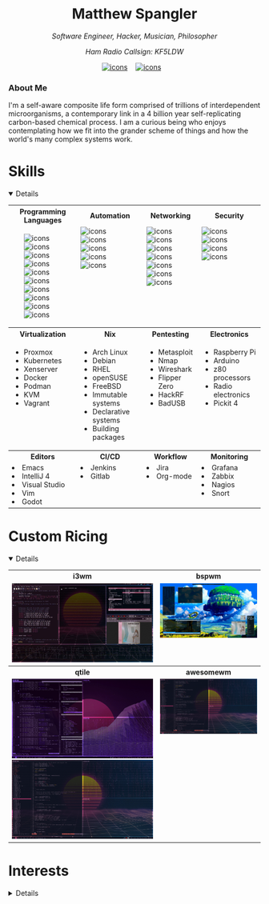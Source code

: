 <body>
  <div class="c1">
    <div align="center">
    <h1>Matthew Spangler</h1>
    <em>Software Engineer, Hacker, Musician, Philosopher</em>
    <p><em>Ham Radio Callsign: KF5LDW</em></p>
      <p></p>
        <div>
        <a href="https://www.linkedin.com/in/mattspangler-tech/"><img height="30" src="https://skillicons.dev/icons?i=linkedin" alt="icons"></a> &nbsp;&nbsp; 
        <a href="https://unix.stackexchange.com/users/572504/nebulasurfer/"><img height="30" src="https://skillicons.dev/icons?i=stackoverflow" alt="icons"></a> &nbsp;&nbsp;
        </div>
    </div>
  </div>
  <div><h3>About Me</h3> 
    <p>I'm a self-aware composite life form comprised of trillions of interdependent microorganisms, a contemporary link in a 4 billion year self-replicating carbon-based chemical process. I am a curious being who enjoys contemplating how we fit into the grander scheme of things and how the world's many complex systems work.
        </p>
    </div>
  <h1>Skills</h1>
  <details open>
  <table>
    <tr>
      <th>Programming Languages</th>
      <th>Automation</th>
      <th>Networking</th>
      <th>Security</th>
    </tr>
    <tr>
      <td valign="top">
      <ul>
        <div>
          <img title="C" height="25" src="https://img.shields.io/badge/c-%2300599C.svg?style=for-the-badge&logo=C&logoColor=white" alt="icons">
        </div>
        <div>
          <img title="C++" height="25" src="https://img.shields.io/badge/c++-%2300599C.svg?style=for-the-badge&logo=c%2B%2B&logoColor=white" alt="icons">
        </div>
        <div>
          <img title="C#" height="25" src="https://img.shields.io/badge/c%23-%23239120.svg?style=for-the-badge&logo=c-sharp&logoColor=white" alt="icons">
        </div>
        <div>
          <img title="Rust" height="25" src="https://img.shields.io/badge/rust-%23000000.svg?style=for-the-badge&logo=rust&logoColor=white" alt="icons"> 
        </div>
        <div>
          <img title="Python" height="25" src="https://img.shields.io/badge/python-3670A0?style=for-the-badge&logo=python&logoColor=ffdd54" alt="icons">
        </div>
        <div>
          <img title="Elisp" height="25" src="https://img.shields.io/badge/Elisp-%237F5AB6.svg?&style=for-the-badge&logo=gnu-emacs&logoColor=white" alt="icons">
        </div>
        <div>
          <img title="Bash" height="25" src="https://img.shields.io/badge/Bash-%23121011.svg?style=for-the-badge&logo=gnu-bash&logoColor=white" alt="icons">
        </div>
        <div>
          <img title="Javascript" height="25" src="https://img.shields.io/badge/javascript-%23323330.svg?style=for-the-badge&logo=javascript&logoColor=%23F7DF1E" alt="icons">
        </div>
        <div>
          <img title="HTML5" height="25" src="https://img.shields.io/badge/html5-%23E34F26.svg?style=for-the-badge&logo=html5&logoColor=white" alt="icons">
        </div>
        <div>
          <img title="CSS" height="25" src="https://img.shields.io/badge/css3-%231572B6.svg?style=for-the-badge&logo=css3&logoColor=white" alt="icons">
        </div>
        </ul>
      </td>
      <td valign="top">
        <div>
          <img title="HTML5" height="25" src="https://img.shields.io/badge/robotframework-%43B02A?style=for-the-badge&logo=robotframework&logoColor=white&color=00c0b5" alt="icons">
        </div>
        <div>
          <img title="HTML5" height="25" src="https://img.shields.io/badge/-selenium-%43B02A?style=for-the-badge&logo=selenium&logoColor=white" alt="icons">
        </div>
        <div>
          <img title="HTML5" height="25" src="https://img.shields.io/badge/ansible-%43B02A?style=for-the-badge&logo=ansible&logoColor=white&color=black" alt="icons">
        </div>
        <div>
          <img title="HTML5" height="25" src="https://img.shields.io/badge/OpenCV-%43B02A?style=for-the-badge&logo=OpenCV&logoColor=lightgreen&color=blue" alt="icons">
        </div>
        <div>
          <img title="HTML5" height="25" src="https://img.shields.io/badge/pandas-%43B02A?style=for-the-badge&logo=pandas&logoColor=white&color=darkblue" alt="icons">
        </div>
      </td>
      <td valign="top">
        <div>
          <img title="HTML5" height="25" src="https://img.shields.io/badge/cisco_ios_xe%2Fxr%2Fnxos-%43B02A?style=for-the-badge&logo=cisco&logoColor=white&color=blue" alt="icons">
        </div>
        <div>
          <img title="HTML5" height="25" src="https://img.shields.io/badge/mikrotik_routeros-%43B02A?style=for-the-badge&i&logoColor=white&color=cyan" alt="icons">
        </div>
        <div>
          <img title="HTML5" height="25" src="https://img.shields.io/badge/ubiquiti_unifi_os-%43B02A?style=for-the-badge&logo=ubiquiti&logoColor=white&color=darkblue" alt="icons">
        </div>
        <div>
          <img title="HTML5" height="25" src="https://img.shields.io/badge/edgerouter_edge_os-%43B02A?style=for-the-badge&logoColor=white&color=black" alt="icons">
        </div>
        <div>
          <img title="HTML5" height="25" src="https://img.shields.io/badge/pfsense-%43B02A?style=for-the-badge&logo=pfsense&logoColor=white&color=212121" alt="icons">
        </div>
        <div>
          <img title="HTML5" height="25" src="https://img.shields.io/badge/opnsense-%43B02A?style=for-the-badge&logo=opnsense&logoColor=white&color=D94F00" alt="icons">
        </div>
        <div>
          <img title="HTML5" height="25" src="https://img.shields.io/badge/openwrt-%43B02A?style=for-the-badge&logo=openwrt&logoColor=white&color=00B5E2" alt="icons">
        </div>
      </td>
      <td valign="top">
        <div>
          <img title="HTML5" height="25" src="https://img.shields.io/badge/qubes_os-%43B02A?style=for-the-badge&logo=qubesos&logoColor=white&color=00B5E2" alt="icons">
        </div>
        <div>
          <img title="HTML5" height="25" src="https://img.shields.io/badge/coreboot-%43B02A?style=for-the-badge&logo=coreboot&logoColor=white&color=grey" alt="icons">
        </div>
        <div>
          <img title="HTML5" height="25" src="https://img.shields.io/badge/gnupg-%43B02A?style=for-the-badge&logo=gnuprivacyguard&logoColor=white&color=0093DD" alt="icons">
        </div>
        <div>
          <img title="HTML5" height="25" src="https://img.shields.io/badge/selinux-%43B02A?style=for-the-badge&logo=selinux&logoColor=white&color=FCC624" alt="icons">
        </div>
      </td>
    </tr>
    <tr>
      <th>Virtualization</th>
      <th>Nix</th>
      <th>Pentesting</th>
      <th>Electronics</th>
    </tr>
      <tr>
      <td valign="top">
          <ul>
          <div><li>Proxmox</li></div>
          <div><li>Kubernetes</li></div>
          <div><li>Xenserver</li></div>
          <div><li>Docker</li></div>
          <div><li>Podman</li></div>
          <div><li>KVM</li></div>
          <div><li>Vagrant</li></div>
          </ul>
      </td>
      <td valign="top">
          <ul>
          <div><li>Arch Linux</li></div>
          <div><li>Debian</li></div>
          <div><li>RHEL</li></div>
          <div><li>openSUSE</li></div>
          <div><li>FreeBSD</li></div>
          <div><li>Immutable systems</li></div>
          <div><li>Declarative systems</li></div>
          <div><li>Building packages</li></div>
          </ul>
        </td>
       <td valign="top">
         <ul>
           <div><li> Metasploit </li></div>
           <div><li> Nmap </li></div>
           <div><li> Wireshark </li></div>
           <div><li> Flipper Zero </li></div>
           <div><li> HackRF </li></div>
           <div><li> BadUSB </li></div>
         </ul>
       </td>
       <td valign="top">
         <ul>
           <div><li> Raspberry Pi </li></div>
           <div><li> Arduino </li></div>
           <div><li> z80 processors </li></div>
           <div><li> Radio electronics </li></div>
           <div><li> Pickit 4 </li></div>
         </ul>
       </td>
    </tr>
    <tr>
      <th> Editors </th>
      <th> CI/CD </th>
      <th> Workflow </th>
      <th> Monitoring </th>
    </tr>
    <tr>
      <td valign="top">
        <div><li> Emacs </li></div>
        <div><li> IntelliJ 4 </li></div>
        <div><li> Visual Studio </li></div>
        <div><li> Vim </li></div>
        <div><li> Godot </li></div>
      </td>
      <td valign="top">
        <div><li> Jenkins </li></div>
        <div><li> Gitlab </li></div>
      </td>
      <td valign="top">
        <div><li> Jira </li></div>
        <div><li> Org-mode </li></div>
      </td>
      <td valign="top">
        <div><li> Grafana </li></div>
        <div><li> Zabbix </li></div>
        <div><li> Nagios </li></div>
        <div><li> Snort </li></div>
      </td>
    </tr>
  </table>
  </details>
  
  <h1>Custom Ricing</h1>
  <details open>
  <table>
  <tr>
      <th> i3wm </th>
      <th> bspwm </th>
    </tr>
    <tr>
      <td valign="top">
        <img title="HTML5" width="512" src="https://raw.githubusercontent.com/matthewspangler/i3wm-retrowave-dotfiles/master/screenshot.jpg" alt="icons">
      </td>
      <td valign="top">
        <img title="HTML5" width="512" src="https://raw.githubusercontent.com/matthewspangler/bspwm-laputa-dotfiles/master/screenshot.png" alt="icons">
      </td>
   </tr>
   <tr>
      <th> qtile </th>
      <th> awesomewm </th>
    </tr>
    <tr>
      <td valign="top">
        <img title="HTML5" width="512" src="https://raw.githubusercontent.com/matthewspangler/dotfiles/qtile/screenshot2.png" alt="icons">
  <img title="HTML5" width="512" src="https://raw.githubusercontent.com/matthewspangler/dotfiles/qtile/screenshot.png" alt="icons">
      </td>
      <td valign="top">
        <img title="HTML5" width="512" src="https://raw.githubusercontent.com/matthewspangler/dotfiles/awesomewm/screenshot.png" alt="icons">
      </td>
    </tr>
</table>
  </details>
  
  <h1>Interests</h1>
  <details>
    <div><li>Pixel art</li></div>
    <div><li>Roguelike games </li></div>
    <div><li>Epistemology </li></div>
    <div><li>Philosophy of science</li></div>
    <div><li>80's synthesizers </li></div>
    <div><li>Jazz composition </li></div>
    <div><li>Physics </li></div>
    <div><li>Evolutionary biology </li></div>
    <div><li>Cybersecurity</li></div>
  
  <h2>Favorite Books</h2>
  <div><li>Pale Blue Dot by Carl Sagan</li></div>
  <div><li>The Anthropocene Reviewed by John Green</li></div>
  <div><li>The Rebel by Albert Camus</li></div>
  <div><li>Foundations by Isaac Asimov</li></div>
  <div><li>The Pleasure of Finding Things Out by Richard Feynman</li></div>
  <div><li>The Denial of Death by Earnest Becker</li></div>
  <div><li>Dune by Frank Herbert</li></div>
  <div><li>The History of Western Philosophy by Bertrand Russel</li></div>
    <details>
  
</body>
